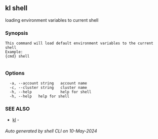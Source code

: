 ## kl shell

loading environment variables to current shell

### Synopsis

```
This command will load default environment variables to the current shell
Example:
{cmd} shell
	
```

### Options

```
  -a, --account string   account name
  -c, --cluster string   cluster name
  -h, --help             help for shell
  -h, --help   help for shell
```

### SEE ALSO

* [kl](kl.md)  - 

###### Auto generated by shell CLI on 10-May-2024
